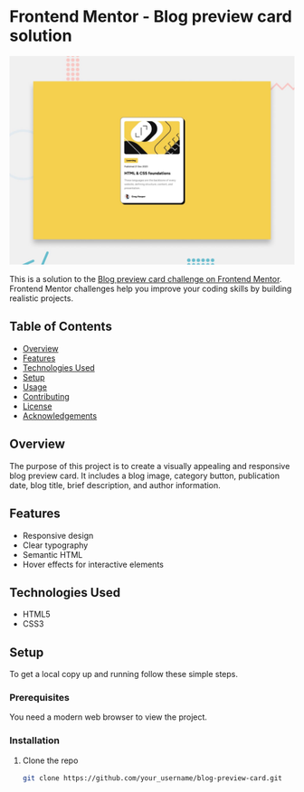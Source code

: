 # Frontend Mentor - Blog preview card solution

![Design preview for the Blog preview card coding challenge](./design/desktop-preview.jpg)

This is a solution to the [Blog preview card challenge on Frontend Mentor](https://www.frontendmentor.io/challenges/blog-preview-card-ckPaj01IcS). Frontend Mentor challenges help you improve your coding skills by building realistic projects. 


## Table of Contents
- [Overview](#overview)
- [Features](#features)
- [Technologies Used](#technologies-used)
- [Setup](#setup)
- [Usage](#usage)
- [Contributing](#contributing)
- [License](#license)
- [Acknowledgements](#acknowledgements)

## Overview
The purpose of this project is to create a visually appealing and responsive blog preview card. It includes a blog image, category button, publication date, blog title, brief description, and author information.

## Features
- Responsive design
- Clear typography
- Semantic HTML
- Hover effects for interactive elements

## Technologies Used
- HTML5
- CSS3

## Setup
To get a local copy up and running follow these simple steps.

### Prerequisites
You need a modern web browser to view the project.

### Installation
1. Clone the repo
   ```sh
   git clone https://github.com/your_username/blog-preview-card.git
